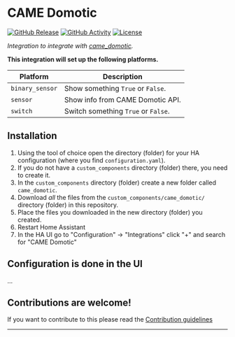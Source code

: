# CAME Domotic

[![GitHub Release][releases-shield]][releases]
[![GitHub Activity][commits-shield]][commits]
[![License][license-shield]](LICENSE)

_Integration to integrate with [came_domotic][came_domotic]._

**This integration will set up the following platforms.**

| Platform        | Description                         |
| --------------- | ----------------------------------- |
| `binary_sensor` | Show something `True` or `False`.   |
| `sensor`        | Show info from CAME Domotic API.    |
| `switch`        | Switch something `True` or `False`. |

## Installation

1. Using the tool of choice open the directory (folder) for your HA configuration (where you find `configuration.yaml`).
1. If you do not have a `custom_components` directory (folder) there, you need to create it.
1. In the `custom_components` directory (folder) create a new folder called `came_domotic`.
1. Download _all_ the files from the `custom_components/came_domotic/` directory (folder) in this repository.
1. Place the files you downloaded in the new directory (folder) you created.
1. Restart Home Assistant
1. In the HA UI go to "Configuration" -> "Integrations" click "+" and search for "CAME Domotic"

## Configuration is done in the UI

...

## Contributions are welcome!

If you want to contribute to this please read the [Contribution guidelines](CONTRIBUTING.md)

***

[came_domotic]: https://github.com/camedomotic-unofficial/came_domotic
[commits-shield]: https://img.shields.io/github/commit-activity/y/camedomotic-unofficial/came_domotic.svg?style=for-the-badge
[commits]: https://github.com/camedomotic-unofficial/came_domotic/commits/main
[exampleimg]: example.png
[license-shield]: https://img.shields.io/github/license/camedomotic-unofficial/came_domotic.svg?style=for-the-badge
[releases-shield]: https://img.shields.io/github/release/camedomotic-unofficial/came_domotic.svg?style=for-the-badge
[releases]: https://github.com/camedomotic-unofficial/came_domotic/releases
